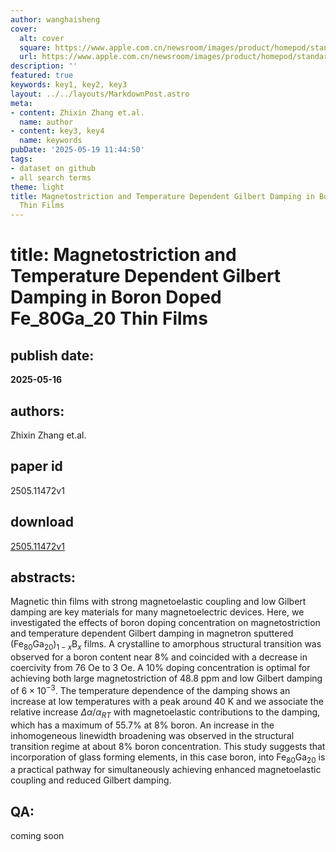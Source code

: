 ```yaml
---
author: wanghaisheng
cover:
  alt: cover
  square: https://www.apple.com.cn/newsroom/images/product/homepod/standard/Apple-HomePod-hero-230118_big.jpg.large_2x.jpg
  url: https://www.apple.com.cn/newsroom/images/product/homepod/standard/Apple-HomePod-hero-230118_big.jpg.large_2x.jpg
description: ''
featured: true
keywords: key1, key2, key3
layout: ../../layouts/MarkdownPost.astro
meta:
- content: Zhixin Zhang et.al.
  name: author
- content: key3, key4
  name: keywords
pubDate: '2025-05-19 11:44:50'
tags:
- dataset on github
- all search terms
theme: light
title: Magnetostriction and Temperature Dependent Gilbert Damping in Boron Doped Fe_80Ga_20
  Thin Films
---
```


# title: Magnetostriction and Temperature Dependent Gilbert Damping in Boron Doped Fe_80Ga_20 Thin Films 
## publish date: 
**2025-05-16** 
## authors: 
  Zhixin Zhang et.al. 
## paper id
2505.11472v1
## download
[2505.11472v1](http://arxiv.org/abs/2505.11472v1)
## abstracts:
Magnetic thin films with strong magnetoelastic coupling and low Gilbert damping are key materials for many magnetoelectric devices. Here, we investigated the effects of boron doping concentration on magnetostriction and temperature dependent Gilbert damping in magnetron sputtered (Fe$_{80}$Ga$_{20}$)$_{1-x}$B$_{x}$ films. A crystalline to amorphous structural transition was observed for a boron content near 8% and coincided with a decrease in coercivity from 76 Oe to 3 Oe. A 10% doping concentration is optimal for achieving both large magnetostriction of 48.8 ppm and low Gilbert damping of $6 \times 10^{-3}$. The temperature dependence of the damping shows an increase at low temperatures with a peak around 40 K and we associate the relative increase $\Delta\alpha/\alpha_{RT}$ with magnetoelastic contributions to the damping, which has a maximum of 55.7% at 8% boron. An increase in the inhomogeneous linewidth broadening was observed in the structural transition regime at about 8% boron concentration. This study suggests that incorporation of glass forming elements, in this case boron, into Fe$_{80}$Ga$_{20}$ is a practical pathway for simultaneously achieving enhanced magnetoelastic coupling and reduced Gilbert damping.
## QA:
coming soon

